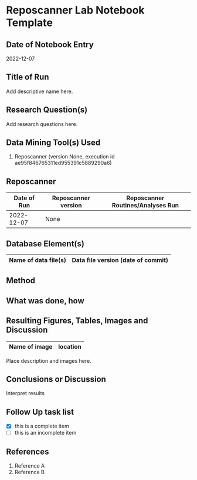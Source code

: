 # Reposcanner Lab Notebook Template

## Date of Notebook Entry
2022-12-07

## Title of Run
Add descriptive name here.

## Research Question(s)
Add research questions here.

## Data Mining Tool(s) Used
1. Reposcanner (version None, execution id ae95f846765311ed955391c5889290a6)

## Reposcanner
Date of Run | Reposcanner version | Reposcanner Routines/Analyses Run
----------------------- | ------------------- | -----------
2022-12-07 | None | 

## Database Element(s)
Name of data file(s) | Data file version (date of commit)
------------------------ | ------------------------------

## Method
## What was done, how

## Resulting Figures, Tables, Images and Discussion
Name of image | location
------------------------ | ------------------------------

Place description and images here.
## Conclusions or Discussion
Interpret results

## Follow Up task list
- [x] this is a complete item
- [ ] this is an incomplete item

## References
1. Reference A
1. Reference B

